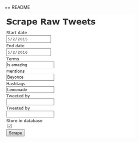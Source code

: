 == README

![alt tag](https://raw.githubusercontent.com/ehallmark/TwitterScraperBot/master/sample/twitterScraperBefore.JPG)
